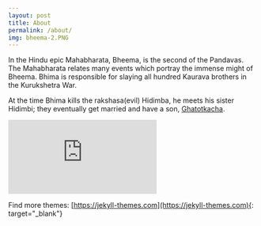 ```yaml
---
layout: post
title: About
permalink: /about/
img: bheema-2.PNG
---
```


In the Hindu epic Mahabharata, Bheema, is the second of the Pandavas. The Mahabharata relates many events which portray the immense might of Bheema. Bhima is responsible for slaying all hundred Kaurava brothers in the Kurukshetra War.

At the time Bhima kills the rakshasa(evil) Hidimba, he meets his sister Hidimbi; they eventually get married and have a son, [Ghatotkacha](http://webjeda.com/gatok/about/). 


<iframe class="video" src="https://www.youtube.com/embed/6qqIy97WbGA" frameborder="0" allowfullscreen></iframe>


Find more themes: [https://jekyll-themes.com](https://jekyll-themes.com){: target="_blank"}